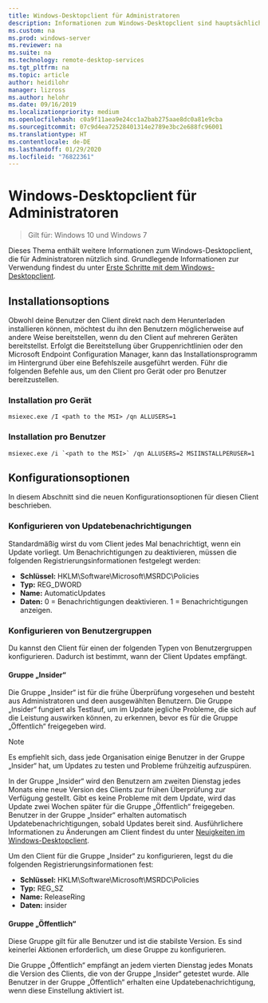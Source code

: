 ```yaml
---
title: Windows-Desktopclient für Administratoren
description: Informationen zum Windows-Desktopclient sind hauptsächlich für Administratoren nützlich.
ms.custom: na
ms.prod: windows-server
ms.reviewer: na
ms.suite: na
ms.technology: remote-desktop-services
ms.tgt_pltfrm: na
ms.topic: article
author: heidilohr
manager: lizross
ms.author: helohr
ms.date: 09/16/2019
ms.localizationpriority: medium
ms.openlocfilehash: c0a9f11aea9e24cc1a2bab275aae8dc0a81e9cba
ms.sourcegitcommit: 07c9d4ea72528401314e2789e3bc2e688fc96001
ms.translationtype: HT
ms.contentlocale: de-DE
ms.lasthandoff: 01/29/2020
ms.locfileid: "76822361"
---
```

# <a name="windows-desktop-client-for-admins"></a>Windows-Desktopclient für Administratoren

>Gilt für: Windows 10 und Windows 7

Dieses Thema enthält weitere Informationen zum Windows-Desktopclient, die für Administratoren nützlich sind. Grundlegende Informationen zur Verwendung findest du unter [Erste Schritte mit dem Windows-Desktopclient](windowsdesktop.md).

## <a name="installation-options"></a>Installationsoptions

Obwohl deine Benutzer den Client direkt nach dem Herunterladen installieren können, möchtest du ihn den Benutzern möglicherweise auf andere Weise bereitstellen, wenn du den Client auf mehreren Geräten bereitstellst. Erfolgt die Bereitstellung über Gruppenrichtlinien oder den Microsoft Endpoint Configuration Manager, kann das Installationsprogramm im Hintergrund über eine Befehlszeile ausgeführt werden. Führ die folgenden Befehle aus, um den Client pro Gerät oder pro Benutzer bereitzustellen.

### <a name="per-device-installation"></a>Installation pro Gerät

```
msiexec.exe /I <path to the MSI> /qn ALLUSERS=1
```

### <a name="per-user-installation"></a>Installation pro Benutzer

```
msiexec.exe /i `<path to the MSI>` /qn ALLUSERS=2 MSIINSTALLPERUSER=1
```

## <a name="configuration-options"></a>Konfigurationsoptionen

In diesem Abschnitt sind die neuen Konfigurationsoptionen für diesen Client beschrieben.

### <a name="configure-update-notifications"></a>Konfigurieren von Updatebenachrichtigungen

Standardmäßig wirst du vom Client jedes Mal benachrichtigt, wenn ein Update vorliegt. Um Benachrichtigungen zu deaktivieren, müssen die folgenden Registrierungsinformationen festgelegt werden:

- **Schlüssel:** HKLM\Software\Microsoft\MSRDC\Policies
- **Typ:** REG_DWORD
- **Name:** AutomaticUpdates
- **Daten:** 0 = Benachrichtigungen deaktivieren. 1 = Benachrichtigungen anzeigen.

### <a name="configure-user-groups"></a>Konfigurieren von Benutzergruppen

Du kannst den Client für einen der folgenden Typen von Benutzergruppen konfigurieren. Dadurch ist bestimmt, wann der Client Updates empfängt.

#### <a name="insider-group"></a>Gruppe „Insider“

Die Gruppe „Insider“ ist für die frühe Überprüfung vorgesehen und besteht aus Administratoren und deen ausgewählten Benutzern. Die Gruppe „Insider“ fungiert als Testlauf, um im Update jegliche Probleme, die sich auf die Leistung auswirken können, zu erkennen, bevor es für die Gruppe „Öffentlich“ freigegeben wird.

> [!NOTE]
> Es empfiehlt sich, dass jede Organisation einige Benutzer in der Gruppe „Insider“ hat, um Updates zu testen und Probleme frühzeitig aufzuspüren.

In der Gruppe „Insider“ wird den Benutzern am zweiten Dienstag jedes Monats eine neue Version des Clients zur frühen Überprüfung zur Verfügung gestellt. Gibt es keine Probleme mit dem Update, wird das Update zwei Wochen später für die Gruppe „Öffentlich“ freigegeben. Benutzer in der Gruppe „Insider“ erhalten automatisch Updatebenachrichtigungen, sobald Updates bereit sind. Ausführlichere Informationen zu Änderungen am Client findest du unter [Neuigkeiten im Windows-Desktopclient](windowsdesktop-whatsnew.md).

Um den Client für die Gruppe „Insider“ zu konfigurieren, legst du die folgenden Registrierungsinformationen fest:

- **Schlüssel:** HKLM\Software\Microsoft\MSRDC\Policies
- **Typ:** REG_SZ
- **Name:** ReleaseRing
- **Daten:** insider

#### <a name="public-group"></a>Gruppe „Öffentlich“

Diese Gruppe gilt für alle Benutzer und ist die stabilste Version. Es sind keinerlei Aktionen erforderlich, um diese Gruppe zu konfigurieren.

Die Gruppe „Öffentlich“ empfängt an jedem vierten Dienstag jedes Monats die Version des Clients, die von der Gruppe „Insider“ getestet wurde. Alle Benutzer in der Gruppe „Öffentlich“ erhalten eine Updatebenachrichtigung, wenn diese Einstellung aktiviert ist.
